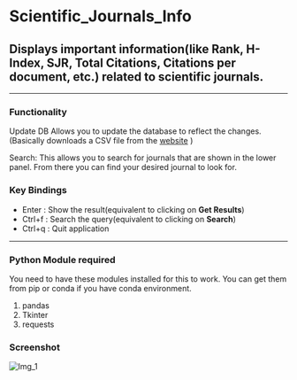 # Scientific_Journals_Info

## Displays important information(like Rank, H-Index, SJR, Total Citations, Citations per document, etc.) related to scientific journals.
---
### Functionality

Update DB Allows you to update the database to reflect the changes.(Basically downloads a CSV file from the [website](https://www.scimagojr.com/journalrank.php) )

Search: This allows you to search for journals that are shown in the lower panel. From there you can find your desired journal to look for.

### Key Bindings 
- Enter : Show the result(equivalent to clicking on **Get Results**)
- Ctrl+f : Search the query(equivalent to clicking on **Search**)
- Ctrl+q : Quit application

---
### Python Module required

You need to have these modules installed for this to work. You can get them from pip or conda if you have conda environment. 
1. pandas 
2. Tkinter 
3. requests 

### Screenshot

![Img_1](https://user-images.githubusercontent.com/81288438/141364237-2cd52461-b291-4e85-824c-448d9ebe6276.png)

